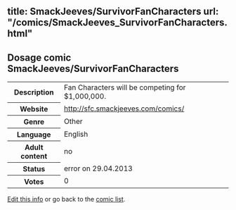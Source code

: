 title: SmackJeeves/SurvivorFanCharacters
url: "/comics/SmackJeeves_SurvivorFanCharacters.html"
---
Dosage comic SmackJeeves/SurvivorFanCharacters
-----------------------------------------

<p id="msg"></p>
<script type="text/javascript">
if (window.location.search === '?edit_info_mail=sent_ok') {
  var elem = document.getElementById("msg");
  elem.innerHTML = 'Edited information sucessfully sent.';
  elem.className = 'ok';
}
</script>
<table class="comicinfo">
<tr>
<th>Description</th><td>Fan Characters will be competing for $1,000,000.</td>
</tr>
<tr>
<th>Website</th><td><a href="http://sfc.smackjeeves.com/comics/">http://sfc.smackjeeves.com/comics/</a></td>
</tr>
<tr>
<th>Genre</th><td>Other</td>
</tr>
<tr>
<th>Language</th><td>English</td>
</tr>
<tr>
<th>Adult content</th><td>no</td>
</tr>
<tr>
<th>Status</th><td>error on 29.04.2013</td>
</tr>
<tr>
<th>Votes</th><td>0</td>
</tr>
</table>

[Edit this info](SmackJeeves_SurvivorFanCharacters_edit.html) or go back to the [comic list](../comic-index.html).

